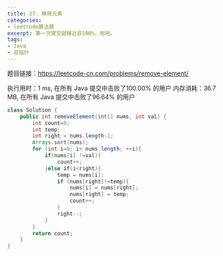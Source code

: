 ```yaml
---
title: 27. 移除元素
categories:
- leetcode算法题
excerpt: 第一次提交就接近双100%，哈哈。
tags:
- Java
- 双指针
---
```

题目链接：https://leetcode-cn.com/problems/remove-element/

执行用时：1 ms, 在所有 Java 提交中击败了100.00% 的用户
内存消耗：36.7 MB, 在所有 Java 提交中击败了96.64% 的用户

``` Java
class Solution {
    public int removeElement(int[] nums, int val) {
        int count=0;
        int temp;
        int right = nums.length-1;
        Arrays.sort(nums);
        for (int i=0; i< nums.length; ++i){
            if(nums[i] !=val){
                count++;
            }else if(i<right){
                temp = nums[i];
                if (nums[right]!=temp){
                    nums[i] = nums[right];
                    nums[right] = temp;
                    count++;
                }
                right--;
            }
        }
        return count;
    }
}
```